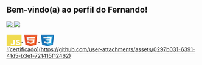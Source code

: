 ## Bem-vindo(a) ao perfil do Fernando!

 <div>
   <a href="https://github.com/Fernan2901">
   <img height="180em" src="https://github-readme-stats.vercel.app/api?username=Fernan2901&show_icons=true&theme=tokyonight&include_all_commits=true&count_private=true"/>
   <img height="180em" src="https://github-readme-stats.vercel.app/api/top-langs/?username=Fernan2901&layout=compact&langs_count=6&theme=tokyonight"/>
</div>
    
<div style="display: inline_block"><br>
  <img align="center" alt="Js" height="30" width="40" src="https://raw.githubusercontent.com/devicons/devicon/master/icons/javascript/javascript-plain.svg">
  <img align="center" alt="HTML" height="30" width="40" src="https://raw.githubusercontent.com/devicons/devicon/master/icons/html5/html5-original.svg">
  <img align="center" alt="CSS" height="30" width="40" src="https://raw.githubusercontent.com/devicons/devicon/master/icons/css3/css3-original.svg">
</div>

<div> <image>![certificado](https://github.com/user-attachments/assets/0297b031-6391-41d5-b3ef-721415f12462)
</image></div>
 
